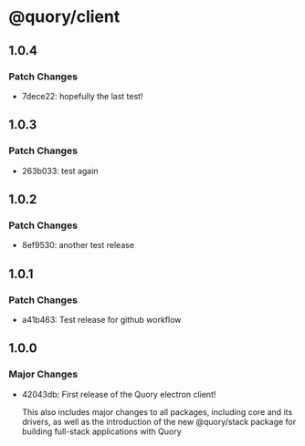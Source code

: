 # @quory/client

## 1.0.4

### Patch Changes

- 7dece22: hopefully the last test!

## 1.0.3

### Patch Changes

- 263b033: test again

## 1.0.2

### Patch Changes

- 8ef9530: another test release

## 1.0.1

### Patch Changes

- a41b463: Test release for github workflow

## 1.0.0

### Major Changes

- 42043db: First release of the Quory electron client!

  This also includes major changes to all packages, including core and its drivers, as well as the introduction of the new @quory/stack package for building full-stack applications with Quory
